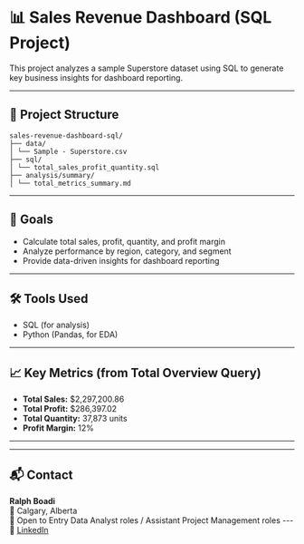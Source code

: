 # 📊 Sales Revenue Dashboard (SQL Project)

This project analyzes a sample Superstore dataset using SQL to generate key business insights for dashboard reporting.

---

## 📁 Project Structure
```
sales-revenue-dashboard-sql/
├── data/
│ └── Sample - Superstore.csv
├── sql/
│ └── total_sales_profit_quantity.sql
├── analysis/summary/
│ └── total_metrics_summary.md
```


---

## 📌 Goals

- Calculate total sales, profit, quantity, and profit margin
- Analyze performance by region, category, and segment
- Provide data-driven insights for dashboard reporting

---

## 🛠️ Tools Used

- SQL (for analysis)
- Python (Pandas, for EDA)

---

## 📈 Key Metrics (from Total Overview Query)

- **Total Sales:** \$2,297,200.86  
- **Total Profit:** \$286,397.02  
- **Total Quantity:** 37,873 units  
- **Profit Margin:** 12%

---

---

## 📬 Contact

**Ralph Boadi**  
📍 Calgary, Alberta  
💼 Open to Entry Data Analyst roles / Assistant Project Management roles
---🔗 [LinkedIn](https://www.linkedin.com/in/ralph-boadi)

